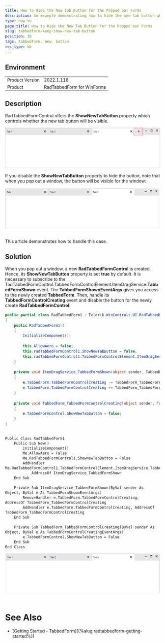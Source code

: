 ```yaml
---
title: How to Hide the New Tab Button for the Popped out Forms
description: An example demonstrating how to hide the new tab button when a .
type: how-to 
page_title: How to Hide the New Tab Button for the Popped out Forms
slug: tabbedform-keep-show-new-tab-button
position: 39
tags: tabbedform, new, button
res_type: kb
---
```


## Environment
<table>
	<tr>
		<td>Product Version</td>
		<td>2022.1.118</td>
	</tr>
	<tr>
		<td>Product</td>
		<td>RadTabbedForm for WinForms</td>
	</tr>
</table>


## Description

RadTabbedFormControl offers the **ShowNewTabButton** property which controls whether the new tab button will be visible.

![tabbedform-keep-show-new-tab-button 003](images/tabbedform-keep-show-new-tab-button003.png)

If you disable the **ShowNewTabButton** property to hide the button, note that when you pop out a window, the button will be visible for the window:

![tabbedform-keep-show-new-tab-button 001](images/tabbedform-keep-show-new-tab-button001.gif)

This article demonstrates how to handle this case.

## Solution

When you pop out a window, a new **RadTabbedFormControl** is created. Hence, its **ShowNewTabButton** property is set **true** by default. It is necessary to subscribe to the TadTabbedFormControl.TabbedFormControlElement.ItemDragService.**TabbedFormShown** event. The **TabbedFormShownEventArgs** gives you access to the newly created **TabbedForm**. Then, handle its **TabbedFormControlCreating** event and disable the button for the newly create **RadTabbedFormControl**:


````C#            
public partial class RadTabbedForm1 : Telerik.WinControls.UI.RadTabbedForm
{
    public RadTabbedForm1()
    {
        InitializeComponent();

        this.AllowAero = false;
        this.radTabbedFormControl1.ShowNewTabButton = false;
        this.radTabbedFormControl1.TabbedFormControlElement.ItemDragService.TabbedFormShown += ItemDragService_TabbedFormShown;
    }

    private void ItemDragService_TabbedFormShown(object sender, TabbedFormShownEventArgs e)
    {
        e.TabbedForm.TabbedFormControlCreating -= TabbedForm_TabbedFormControlCreating;
        e.TabbedForm.TabbedFormControlCreating += TabbedForm_TabbedFormControlCreating;
    }

    private void TabbedForm_TabbedFormControlCreating(object sender, TabbedFormControlCreatingEventArgs e)
    {
        e.TabbedFormControl.ShowNewTabButton = false;
    }
}

````
````VB.NET

Public Class RadTabbedForm1
    Public Sub New()
        InitializeComponent()
        Me.AllowAero = False
        Me.RadTabbedFormControl1.ShowNewTabButton = False
        AddHandler Me.RadTabbedFormControl1.TabbedFormControlElement.ItemDragService.TabbedFormShown,
            AddressOf ItemDragService_TabbedFormShown
    End Sub

    Private Sub ItemDragService_TabbedFormShown(ByVal sender As Object, ByVal e As TabbedFormShownEventArgs)
        RemoveHandler e.TabbedForm.TabbedFormControlCreating, AddressOf TabbedForm_TabbedFormControlCreating
        AddHandler e.TabbedForm.TabbedFormControlCreating, AddressOf TabbedForm_TabbedFormControlCreating
    End Sub

    Private Sub TabbedForm_TabbedFormControlCreating(ByVal sender As Object, ByVal e As TabbedFormControlCreatingEventArgs)
        e.TabbedFormControl.ShowNewTabButton = False
    End Sub
End Class

````

![tabbedform-keep-show-new-tab-button 002](images/tabbedform-keep-show-new-tab-button002.gif)


# See Also
* [Getting Started - TabbedForm]({%slug radtabbedform-getting-started%})